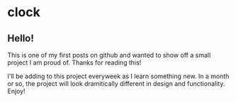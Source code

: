 # clock
<h2>Hello!</h2>

<p>This is one of my first posts on github and wanted to show off a small project I am proud of. Thanks for reading this!</p>

<p>I'll be adding to this project everyweek as I learn something new. In a month or so, the project will look dramitically different in design and functionality. Enjoy!</p>
